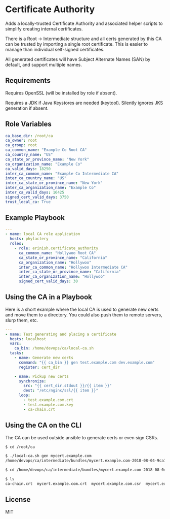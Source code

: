 Certificate Authority
=========

Adds a locally-trusted Certificate Authority and associated helper scripts to simplify creating internal certificates.

There is a Root -> Intermediate structure and all certs generated by this CA can be trusted by importing a single root certificate. This is easier to manage than individual self-signed certificates.

All generated certificates will have Subject Alternate Names (SAN) by default, and support multiple names.

Requirements
------------

Requires OpenSSL (will be installed by role if absent).

Requires a JDK if Java Keystores are needed (keytool). Silently ignores JKS generation if absent.

Role Variables
--------------

```YAML
ca_base_dir: /root/ca
ca_owner: root
ca_group: root
ca_common_name: "Example Co Root CA"
ca_country_name: "US"
ca_state_or_province_name: "New York"
ca_organization_name: "Example Co"
ca_valid_days: 18250
inter_ca_common_name: "Example Co Intermediate CA"
inter_ca_country_name: "US"
inter_ca_state_or_province_name: "New York"
inter_ca_organization_name: "Example Co"
inter_ca_valid_days: 16425
signed_cert_valid_days: 3750
trust_local_ca: True
```


Example Playbook
----------------
```YAML
---
- name: local CA role application
  hosts: phylactery
  roles:
    - role: erinish.certificate_authority
      ca_common_name: "Hollywoo Root CA"
      ca_state_or_province_name: "California"
      ca_organization_name: "Hollywoo"
      inter_ca_common_name: "Hollywoo Intermediate CA"
      inter_ca_state_or_province_name: "California"
      inter_ca_organization_name: "Hollywoo"
      signed_cert_valid_days: 30
```

Using the CA in a Playbook
--------------------------

Here is a short example where the local CA is used to generate new certs
and move them to a directory. You could also push them to remote servers, slurp them, etc. 

```YAML
---
- name: Test generating and placing a certificate
  hosts: localhost
  vars:
    ca_bin: /home/devops/ca/local-ca.sh
  tasks:
    - name: Generate new certs
      command: "{{ ca_bin }} gen test.example.com dev.example.com"
      register: cert_dir

    - name: Pickup new certs
      synchronize:
        src: "{{ cert_dir.stdout }}/{{ item }}"
        dest: "/etc/nginx/ssl/{{ item }}"
      loop:
        - test.example.com.crt
        - test.example.com.key
        - ca-chain.crt
```

Using the CA on the CLI
-----------------------

The CA can be used outside ansible to generate certs or even sign CSRs.

```BASH
$ cd /root/ca

$ ./local-ca.sh gen mycert.example.com
/home/devops/ca/intermediate/bundles/mycert.example.com-2018-08-04-9ca15dc9/

$ cd /home/devops/ca/intermediate/bundles/mycert.example.com-2018-08-04-9ca15dc9/

$ ls
ca-chain.crt  mycert.example.com.crt  mycert.example.com.csr  mycert.example.com.jks  mycert.example.com.key  mycert.example.com-nginx.crt  mycert.example.com.p12  readme.txt
```


License
-------

MIT
